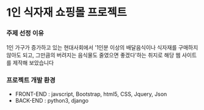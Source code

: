 # 1인 식자재 쇼핑몰 프로젝트
### 주제 선정 이유
1인 가구가 증가하고 있는 현대사회에서 '1인분 이상의 배달음식이나 식자재를 구매하지 않아도 되고, 그만큼의 버려지는 음식물도 줄였으면 좋겠다'하는 취지로 해당 웹 사이트를 제작해 보았습니다  
### 프로젝트 개발 환경
* FRONT-END : javscript, Bootstrap, html5, CSS, Jquery, Json
* BACK-END : python3, django
